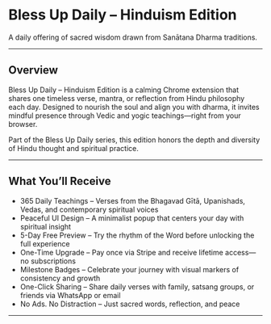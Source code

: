 # Bless Up Daily – Hinduism Edition  
A daily offering of sacred wisdom drawn from Sanātana Dharma traditions.

---

## Overview

Bless Up Daily – Hinduism Edition is a calming Chrome extension that shares one timeless verse, mantra, or reflection from Hindu philosophy each day. Designed to nourish the soul and align you with dharma, it invites mindful presence through Vedic and yogic teachings—right from your browser.

Part of the Bless Up Daily series, this edition honors the depth and diversity of Hindu thought and spiritual practice.

---

## What You’ll Receive

- 365 Daily Teachings – Verses from the Bhagavad Gītā, Upanishads, Vedas, and contemporary spiritual voices
- Peaceful UI Design – A minimalist popup that centers your day with spiritual insight
- 5-Day Free Preview – Try the rhythm of the Word before unlocking the full experience
- One-Time Upgrade – Pay once via Stripe and receive lifetime access—no subscriptions
- Milestone Badges – Celebrate your journey with visual markers of consistency and growth
- One-Click Sharing – Share daily verses with family, satsang groups, or friends via WhatsApp or email
- No Ads. No Distraction – Just sacred words, reflection, and peace

---

